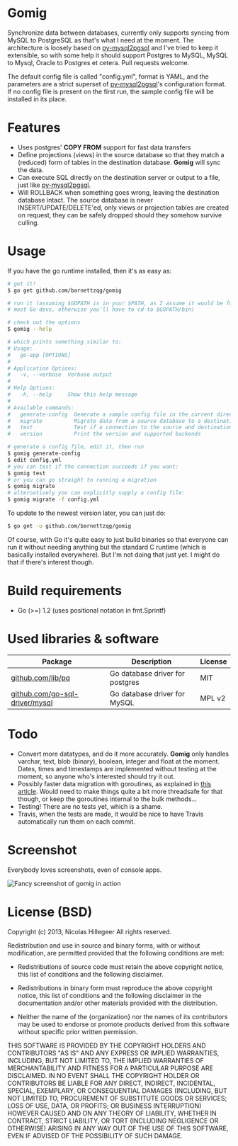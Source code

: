 Gomig
=====

Synchronize data between databases, currently only supports syncing from
MySQL to PostgreSQL as that's what I need at the moment. The
architecture is loosely based on
[py-mysql2pgsql](https://github.com/philipsoutham/py-mysql2pgsql/) and
I've tried to keep it extensible, so with some help it should support
Postgres to MySQL, MySQL to Mysql, Oracle to Postgres et cetera.  Pull
requests welcome.

The default config file is called "config.yml", format is YAML,
and the parameters are a strict superset of
[py-mysql2pgsql](https://github.com/philipsoutham/py-mysql2pgsql/)'s
configuration format. If no config file is present on the first run, the
sample config file will be installed in its place.

Features
========
- Uses postgres' **COPY FROM** support for fast data transfers
- Define projections (views) in the source database so that they match a
  (reduced) form of tables in the destination database. **Gomig** will
  sync the data.
- Can execute SQL directly on the destination server or output to a
  file, just like
  [py-mysql2pgsql](https://github.com/philipsoutham/py-mysql2pgsql/).
- Will ROLLBACK when something goes wrong, leaving the destination
  database intact. The source database is never INSERT/UPDATE/DELETE'ed,
  only views or projection tables are created on request, they can be
  safely dropped should they somehow survive culling.

Usage
=====
If you have the go runtime installed, then it's as easy as:

```bash
# get it!
$ go get github.com/barnettzqg/gomig

# run it (assuming $GOPATH is in your $PATH, as I assume it would be for
# most Go devs, otherwise you'll have to cd to $GOPATH/bin)

# check out the options
$ gomig --help

# which prints something similar to:
# Usage:
#   go-app [OPTIONS]
#
# Application Options:
#   -v, --verbose  Verbose output
#
# Help Options:
#   -h, --help     Show this help message
#
# Available commands:
#   generate-config  Generate a sample config file in the current directory
#   migrate          Migrate data from a source database to a destination file/database
#   test             Test if a connection to the source and destination databases can be established
#   version          Print the version and supported backends

# generate a config file, edit it, then run
$ gomig generate-config
$ edit config.yml
# you can test if the connection succeeds if you want:
$ gomig test
# or you can go straight to running a migration
$ gomig migrate
# alternatively you can explicitly supply a config file:
$ gomig migrate -f config.yml
```

To update to the newest version later, you can just do:

```bash
$ go get -u github.com/barnettzqg/gomig
```

Of course, with Go it's quite easy to just build binaries so that
everyone can run it without needing anything but the standard C runtime
(which is basically installed everywhere). But I'm not doing that just
yet. I might do that if there's interest though.

Build requirements
==================
- Go (>=) 1.2 (uses positional notation in fmt.Sprintf)

Used libraries & software
=========================
| Package | Description | License |
| --- | --- | --- |
| [github.com/lib/pq](github.com/lib/pq) | Go database driver for postgres | MIT |
| [github.com/go-sql-driver/mysql](github.com/go-sql-driver/mysql)| Go database driver for MySQL | MPL v2 |

Todo
====
- Convert more datatypes, and do it more accurately. **Gomig** only
  handles varchar, text, blob (binary), boolean, integer and float at
  the moment. Dates, times and timestamps are implemented without
  testing at the moment, so anyone who's interested should try it out.
- Possibly faster data migration with goroutines, as explained in [this
  article](http://www.acloudtree.com/how-to-shove-data-into-postgres-using-goroutinesgophers-and-golang/).
  Would need to make things quite a bit more threadsafe for that though,
  or keep the goroutines internal to the bulk methods...
- Testing! There are no tests yet, which is a shame.
- Travis, when the tests are made, it would be nice to have Travis
  automatically run them on each commit.

Screenshot
==========

Everybody loves screenshots, even of console apps.

![Fancy screenshot of gomig in action](http://aktau.github.io/gomig/images/screen-0.4.0-1.png)

License (BSD)
======================

Copyright (c) 2013, Nicolas Hillegeer
All rights reserved.

Redistribution and use in source and binary forms, with or without modification,
are permitted provided that the following conditions are met:

* Redistributions of source code must retain the above copyright notice, this
  list of conditions and the following disclaimer.

* Redistributions in binary form must reproduce the above copyright notice, this
  list of conditions and the following disclaimer in the documentation and/or
  other materials provided with the distribution.

* Neither the name of the {organization} nor the names of its
  contributors may be used to endorse or promote products derived from
  this software without specific prior written permission.

THIS SOFTWARE IS PROVIDED BY THE COPYRIGHT HOLDERS AND CONTRIBUTORS "AS IS" AND
ANY EXPRESS OR IMPLIED WARRANTIES, INCLUDING, BUT NOT LIMITED TO, THE IMPLIED
WARRANTIES OF MERCHANTABILITY AND FITNESS FOR A PARTICULAR PURPOSE ARE
DISCLAIMED. IN NO EVENT SHALL THE COPYRIGHT HOLDER OR CONTRIBUTORS BE LIABLE FOR
ANY DIRECT, INDIRECT, INCIDENTAL, SPECIAL, EXEMPLARY, OR CONSEQUENTIAL DAMAGES
(INCLUDING, BUT NOT LIMITED TO, PROCUREMENT OF SUBSTITUTE GOODS OR SERVICES;
LOSS OF USE, DATA, OR PROFITS; OR BUSINESS INTERRUPTION) HOWEVER CAUSED AND ON
ANY THEORY OF LIABILITY, WHETHER IN CONTRACT, STRICT LIABILITY, OR TORT
(INCLUDING NEGLIGENCE OR OTHERWISE) ARISING IN ANY WAY OUT OF THE USE OF THIS
SOFTWARE, EVEN IF ADVISED OF THE POSSIBILITY OF SUCH DAMAGE.
